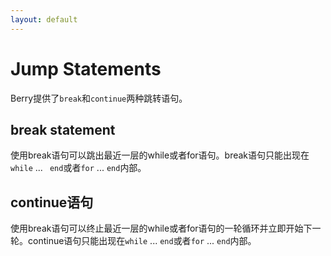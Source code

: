 ```yaml
---
layout: default
---
```


# Jump Statements

Berry提供了`break`和`continue`两种跳转语句。

## break statement

使用break语句可以跳出最近一层的while或者for语句。break语句只能出现在`while` ... ` end`或者`for` ... `end`内部。

## continue语句

使用break语句可以终止最近一层的while或者for语句的一轮循环并立即开始下一轮。continue语句只能出现在`while` ... `end`或者`for` ... `end`内部。